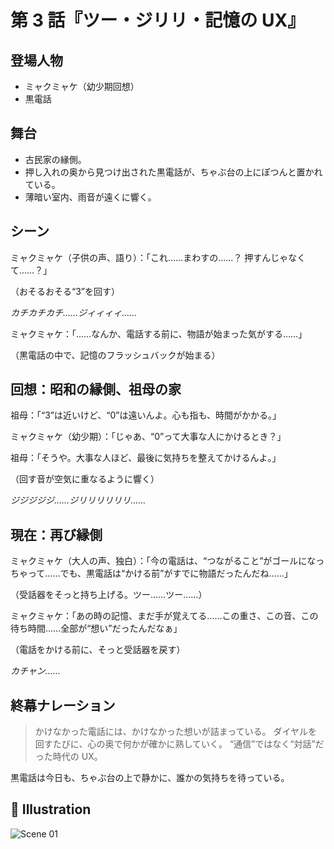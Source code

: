 # 第 3 話『ツー・ジリリ・記憶の UX』

## 登場人物

- ミャクミャケ（幼少期回想）
- 黒電話

## 舞台

- 古民家の縁側。
- 押し入れの奥から見つけ出された黒電話が、ちゃぶ台の上にぽつんと置かれている。
- 薄暗い室内、雨音が遠くに響く。

## シーン

ミャクミャケ（子供の声、語り）：「これ……まわすの……？ 押すんじゃなくて……？」

（おそるおそる“3”を回す）

_カチカチカチ……ジィィィィ……_

ミャクミャケ：「……なんか、電話する前に、物語が始まった気がする……」

（黒電話の中で、記憶のフラッシュバックが始まる）

## 回想：昭和の縁側、祖母の家

祖母：「“3”は近いけど、“0”は遠いんよ。心も指も、時間がかかる。」

ミャクミャケ（幼少期）：「じゃあ、“0”って大事な人にかけるとき？」

祖母：「そうや。大事な人ほど、最後に気持ちを整えてかけるんよ。」

（回す音が空気に重なるように響く）

_ジジジジジ……ジリリリリリリ……_

## 現在：再び縁側

ミャクミャケ（大人の声、独白）：「今の電話は、“つながること”がゴールになっちゃって……でも、黒電話は“かける前”がすでに物語だったんだね……」

（受話器をそっと持ち上げる。ツー……ツー……）

ミャクミャケ：「あの時の記憶、まだ手が覚えてる……この重さ、この音、この待ち時間……全部が“想い”だったんだなぁ」

（電話をかける前に、そっと受話器を戻す）

_カチャン……_

## 終幕ナレーション

> かけなかった電話には、かけなかった想いが詰まっている。
> ダイヤルを回すたびに、心の奥で何かが確かに熟していく。
> “通信”ではなく“対話”だった時代の UX。

黒電話は今日も、ちゃぶ台の上で静かに、誰かの気持ちを待っている。

## 🎨 Illustration

![Scene 01](../assets/images/ep.1/scene03_blackphone.png)
